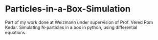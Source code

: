 # Particles-in-a-Box-Simulation
Part of my work done at Weizmann under supervision of Prof. Vered Rom Kedar.
Simulating N-particles in a box in python, using differential equations.

